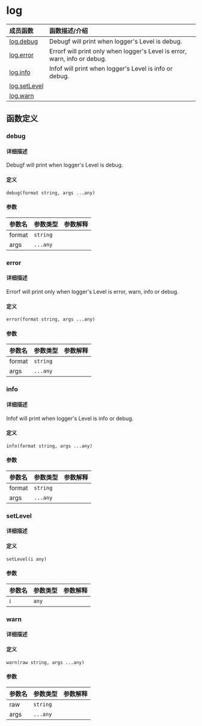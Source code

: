 # log

|成员函数|函数描述/介绍|
|:------|:--------|
| [log.debug](#debug) |Debugf will print when logger's Level is debug.|
| [log.error](#error) |Errorf will print only when logger's Level is error, warn, info or debug.|
| [log.info](#info) |Infof will print when logger's Level is info or debug.|
| [log.setLevel](#setLevel) ||
| [log.warn](#warn) ||


## 函数定义
### debug

#### 详细描述
Debugf will print when logger's Level is debug.

#### 定义

`debug(format string, args ...any)`

#### 参数
|参数名|参数类型|参数解释|
|:-----------|:---------- |:-----------|
| format | `string` |   |
| args | `...any` |   |


### error

#### 详细描述
Errorf will print only when logger's Level is error, warn, info or debug.

#### 定义

`error(format string, args ...any)`

#### 参数
|参数名|参数类型|参数解释|
|:-----------|:---------- |:-----------|
| format | `string` |   |
| args | `...any` |   |


### info

#### 详细描述
Infof will print when logger's Level is info or debug.

#### 定义

`info(format string, args ...any)`

#### 参数
|参数名|参数类型|参数解释|
|:-----------|:---------- |:-----------|
| format | `string` |   |
| args | `...any` |   |


### setLevel

#### 详细描述


#### 定义

`setLevel(i any)`

#### 参数
|参数名|参数类型|参数解释|
|:-----------|:---------- |:-----------|
| i | `any` |   |


### warn

#### 详细描述


#### 定义

`warn(raw string, args ...any)`

#### 参数
|参数名|参数类型|参数解释|
|:-----------|:---------- |:-----------|
| raw | `string` |   |
| args | `...any` |   |



